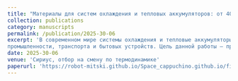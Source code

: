 ```yaml
---
title: "Материалы для систем охлаждения и тепловых аккумуляторов: от 40-х XX века до наших дней"
collection: publications
category: manuscripts
permalink: /publication/2025-30-06
excerpt: 'В современном мире системы охлаждения и тепловые аккумуляторы стали неотъемлемой частью инфраструктуры, обеспечивающей эффективную работу энергетики, 
промышленности, транспорта и бытовых устройств. Цель данной работы — проследить эволюцию материалов для систем охлаждения и тепловых аккумуляторов с 40-х годов XX века до наших дней, выявить ключевые этапы развития и современные тенденции в выборе материалов для повышения эффективности, безопасности и экологичности в их использовании.'
date: 2025-30-06
venue: 'Сириус, отбор на смену по термодинамике'
paperurl: 'https://robot-mitski.github.io/Space_cappuchino.github.io/files/Материалы систем теплоохлаждения, реферат в Сириус.pdf'
---
```

